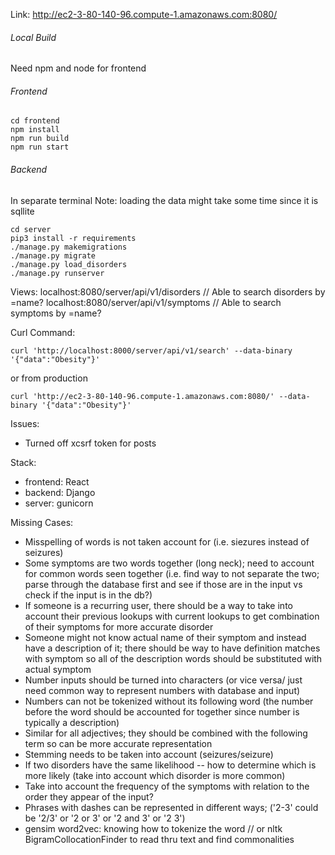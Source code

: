 Link: http://ec2-3-80-140-96.compute-1.amazonaws.com:8080/

###### Local Build

Need npm and node for frontend
###### Frontend
 ```
 cd frontend
 npm install
 npm run build
 npm run start
 ```
 ###### Backend
 In separate terminal
 Note: loading the data might take some time since it is sqllite
 ```
 cd server
 pip3 install -r requirements
 ./manage.py makemigrations
 ./manage.py migrate
 ./manage.py load_disorders
 ./manage.py runserver
 ```
 Views:
 localhost:8080/server/api/v1/disorders
 // Able to search disorders by =name?
 localhost:8080/server/api/v1/symptoms
 // Able to search symptoms by =name?

 Curl Command:
```
curl 'http://localhost:8000/server/api/v1/search' --data-binary '{"data":"Obesity"}'
```
or from production
```
curl 'http://ec2-3-80-140-96.compute-1.amazonaws.com:8080/' --data-binary '{"data":"Obesity"}'
```
Issues:
- Turned off xcsrf token for posts

Stack:
- frontend: React
- backend: Django
- server: gunicorn

Missing Cases:  
- Misspelling of words is not taken account for (i.e. siezures instead of seizures)
- Some symptoms are two words together (long neck); need to account for common words seen together  (i.e. find way to  not separate the two; parse through the database first and see if those are in the input vs check if the input is in the db?)
- If someone is a recurring user, there should be a way to take into  account their previous lookups with current lookups to get combination of their symptoms for more accurate disorder
- Someone might not know actual name of their symptom and instead have a description of it; there  should be way to have definition matches with symptom so all of the description words should be substituted with actual symptom
- Number  inputs should be turned into characters (or vice versa/ just need common way to represent numbers with database and input)
- Numbers can not be tokenized without its following word (the number before the  word should be accounted for together since number is typically a description)
- Similar for all adjectives; they should be combined with the following term  so can be more accurate representation
- Stemming needs to be taken into account (seizures/seizure)
- If two disorders have the same likelihood -- how to determine which is more likely (take into account which disorder is more common)
- Take into account the frequency of the symptoms with relation to the order they appear of the input?
- Phrases with dashes can be represented in different ways; ('2-3' could be '2/3' or '2 or 3' or '2 and 3' or '2 3')
- gensim word2vec: knowing how to tokenize the word // or nltk BigramCollocationFinder to  read thru text and find commonalities 
